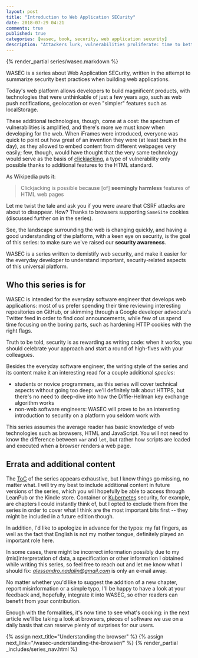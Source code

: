 ```yaml
---
layout: post
title: "Introduction to Web Application SECurity"
date: 2018-07-29 04:21
comments: true
published: true
categories: [wasec, book, security, web application security]
description: "Attackers lurk, vulnerabilities proliferate: time to better understand how to secure web applications."
---
```


{% render_partial series/wasec.markdown %}

WASEC is a series about Web Application SECurity, written in the attempt
to summarize security best practices when building web applications.

Today's web platform allows developers to build magnificent products, with
technologies that were unthinkable of just a few years ago, such as
web push notifications, geolocation or even "simpler" features such as
localStorage.

These additional technologies, though, come at a cost: the spectrum of
vulnerabilities is amplified, and there's more we must know
when developing for the web. When iFrames were introduced, everyone
was quick to point out how great of an invention they were (at least back in the day),
as they allowed to embed content from different webpages very
easily; few, though, would have thought that the very same technology
would serve as the basis of [clickjacking](https://en.wikipedia.org/wiki/Clickjacking),
a type of vulnerability only possible thanks to additional features
to the HTML standard.

As Wikipedia puts it:

> Clickjacking is possible because [of] **seemingly harmless** features of HTML web pages

Let me twist the tale and ask you if you were aware that CSRF attacks are about
to disappear. How? Thanks to browsers supporting `SameSite` cookies (discussed
further on in the series).

See, the landscape surrounding the web is changing quickly, and having a good
understanding of the platform, with a keen eye on security, is the goal
of this series: to make sure we've raised our **security awareness**.

WASEC is a series written to demistify web security, and make it easier for
the everyday developer to understand important, security-related aspects
of this universal platform.

<!-- more -->

## Who this series is for

WASEC is intended for the everyday software engineer that develops
web applications: most of us prefer spending their time reviewing
interesting repositories on GitHub, or skimming through a Google
developer advocate's Twitter feed in order to find cool announcements,
while few of us spend time focusing on the boring parts, such as
hardening HTTP cookies with the right flags.

Truth to be told, security is as rewarding as writing code: when it works,
you should celebrate your approach and start a round of high-fives with your
colleagues.

Besides the everyday software engineer, the writing style of the series
and its content make it an interesting read for a couple additional *species*:

* students or novice programmers, as this series will cover technical aspects
without going too deep: we'll definitely talk about HTTPS, but there's no
need to deep-dive into how the Diffie-Hellman key exchange algorithm works
* non-web software engineers: WASEC will prove to be an interesting
introduction to security on a platform you seldom work with

This series assumes the average reader has basic knowledge of web technologies such as
browsers, HTML and JavaScript. You will not need to know the difference between
`var` and `let`, but rather how scripts are loaded and executed when a browser
renders a web page.

## Errata and additional content

The [ToC](/web-security-demistified/#contents) of the series appears exhaustive, but I know things go missing,
no matter what.
I will try my best to include additional content in future versions of
the series, which you will hopefully be able to access through LeanPub
or the Kindle store. Container or [Kubernetes](https://kubernetes.io/) security,
for example, are chapters I could instantly think of, but I opted
to exclude them from the series in order to cover what I think are the most important
bits first -- they might be included in a future edition though.

In addition, I'd like to apologize in advance for the typos: my fat fingers,
as well as the fact that English is not my mother tongue, definitely played
an important role here.

In some cases, there might be incorrect information possibly due to
my (mis)interpretation of data, a specification or other information
I obtained while writing this series, so feel free to reach out and let me know
what I should fix: *alessandro.nadalin@gmail.com* is only an e-mail away.

No matter whether you'd like to suggest the addition of a new chapter,
report misinformation or a simple typo, I'll be happy to have a look
at your feedback and, hopefully, integrate it into WASEC, so other
readers can benefit from your contribution.

Enough with the formalities, it's now time to see what's cooking: in the next article
we'll be taking a look at browsers, pieces of software we use on a daily basis that
can reserve plenty of surprises for our users.

{% assign next_title="Understanding the browser" %}
{% assign next_link="/wasec-understanding-the-browser/" %}
{% render_partial _includes/series_nav.html %}
